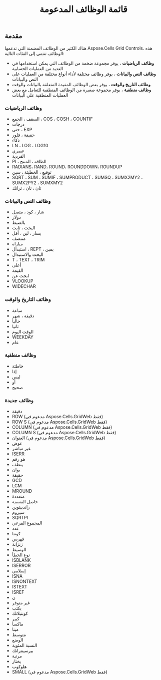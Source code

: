 ﻿---
title: قائمة الوظائف المدعومة
type: docs
weight: 10
url: /ar/net/list-of-supported-functions/
---
## **مقدمة**
هناك الكثير من الوظائف المضمنة التي تدعمها Aspose.Cells Grid Controls. هذه الوظائف تنتمي إلى الفئات التالية:

- **وظائف الرياضيات** ، يوفر مجموعة ضخمة من الوظائف التي يمكن استخدامها في العديد من العمليات الحسابية
- **وظائف النص والبيانات** ، يوفر وظائف مختلفة لأداء أنواع مختلفة من العمليات على النص والبيانات
- **وظائف التاريخ والوقت** ، يوفر بعض الوظائف المفيدة المتعلقة بالبيانات والوقت
- **وظائف منطقية** ، يوفر مجموعة صغيرة من الوظائف المنطقية للتعامل مع بعض العمليات المنطقية على البيانات
### **وظائف الرياضيات**
- السقف ، الجمع ، COS ، COSH ، COUNTIF
- درجات
- حتى ، EXP
- حقيقة ، فلور
- ذكاء
- LN ، LOG ، LOG10
- عصري
- الفردية
- PI ، الطاقة ، المنتج
- RADIANS، RAND، ROUND، ROUNDDOWN، ROUNDUP
- توقيع ، الخطيئة ، سين
- SQRT ، SUM ، SUMIF ، SUMPRODUCT ، SUMSQ ، SUMX2MY2 ، SUMX2PY2 ، SUMXMY2
- تان ، تان ، ترانك
### **وظائف النص والبيانات**
- شار ، كود ، متصل
- دولار
- بالضبط
- البحث ، ثابت
- يسار ، لين ، أقل
- منتصف
- مباراة
- استبدال ، REPT ، يمين
- البحث والاستبدال
- T ، TEXT ، TRIM
- أعلى
- القيمة
- ابحث عن
- VLOOKUP
- WIDECHAR
### **وظائف التاريخ والوقت**
- ساعة
- دقيقة ، شهر
- حاليا
- ثانيا
- الوقت اليوم
- WEEKDAY
- عام
### **وظائف منطقية**
- خاطئة
- إذا
- ليس
- أو
- صحيح
### **وظائف جديدة**
- دقيقة
- ROW (مدعوم في Aspose.Cells.GridWeb فقط)
- ROW S (مدعوم في Aspose.Cells.GridWeb فقط)
- COLUMN (مدعوم في Aspose.Cells.GridWeb فقط)
- COLUMN S (مدعوم في Aspose.Cells.GridWeb فقط)
- العنوان (مدعوم في Aspose.Cells.GridWeb فقط)
- عوض
- غير مباشر
- ISERR
- هو رقم
- ينظف
- يوان
- حقيقة
- GCD
- LCM
- MROUND
- متعددة
- حاصل القسمة
- راندبيتوين
- سيروم
- SQRTPI
- المجموع الفرعي
- عدد
- كونتا
- فهرس
- زنزانة
- الوسيط
- نوع الخطأ
- ISBLANK
- ISERROR
- إسلامي
- ISNA
- ISNONTEXT
- ISTEXT
- ISREF
- ن
- غير متوفر
- يكتب
- كونتبلانك
- كبير
- ماكسا
- مينا
- متوسط
- الوضع
- النسبة المئوية
- بيرسينترانك
- مرتبة
- يختار
- هلوكوب
- SMALL (مدعوم في Aspose.Cells.GridWeb فقط)


